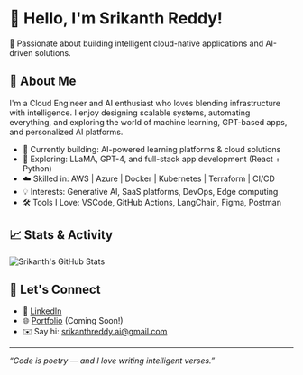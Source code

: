 # 👋 Hello, I'm Srikanth Reddy!

🚀 Passionate about building intelligent cloud-native applications and AI-driven solutions.

## 🧠 About Me
I'm a Cloud Engineer and AI enthusiast who loves blending infrastructure with intelligence. I enjoy designing scalable systems, automating everything, and exploring the world of machine learning, GPT-based apps, and personalized AI platforms.

- 🔭 Currently building: AI-powered learning platforms & cloud solutions
- 🌱 Exploring: LLaMA, GPT-4, and full-stack app development (React + Python)
- ☁️ Skilled in: AWS | Azure | Docker | Kubernetes | Terraform | CI/CD
- 💡 Interests: Generative AI, SaaS platforms, DevOps, Edge computing
- 🛠️ Tools I Love: VSCode, GitHub Actions, LangChain, Figma, Postman

## 📈 Stats & Activity
![Srikanth's GitHub Stats](https://github-readme-stats.vercel.app/api?username=srikanthreddy-ai&show_icons=true&theme=radical)

## 🔗 Let's Connect
- 💼 [LinkedIn](https://www.linkedin.com/in/srikanthreddy-ai/)
- 🌐 [Portfolio](#) (Coming Soon!)
- ✉️ Say hi: [srikanthreddy.ai@gmail.com](mailto:srikanthreddy.ai@gmail.com)

---

_“Code is poetry — and I love writing intelligent verses.”_
